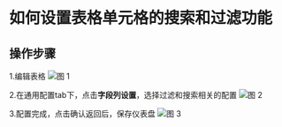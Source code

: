 # 如何设置表格单元格的搜索和过滤功能


## 操作步骤
1.编辑表格
![图 1](/img/src/visulization/tablePro/tableFilterAndSearch/tableFilterAndSearch1.png) 

2.在通用配置tab下，点击**字段列设置**，选择过滤和搜索相关的配置
![图 2](/img/src/visulization/tablePro/tableFilterAndSearch/tableFilterAndSearch2.png) 

3.配置完成，点击确认返回后，保存仪表盘
![图 3](/img/src/visulization/tablePro/tableFilterAndSearch/tableFilterAndSearch3.png) 
